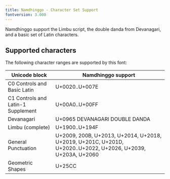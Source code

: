 ```yaml
---
title: Namdhinggo - Character Set Support
fontversion: 3.000
---
```


Namdhinggo support the Limbu script, the double danda from Devanagari, and a basic set of Latin characters.

## Supported characters

The following character ranges are supported by this font:

Unicode block | Namdhinggo support
------------- | ------------------
C0 Controls and Basic Latin|U+0020..U+007E
C1 Controls and Latin-1 Supplement|U+00A0..U+00FF
Devanagari|U+0965 DEVANAGARI DOUBLE DANDA
Limbu (complete)|U+1900..U+194F
General Punctuation|U+2009, 200B, U+2013, U+2014, U+2018, U+2019, U+201C, U+201D, U+2020..U+2022, U+2026, U+2039, U+203A, U+2060
Geometric Shapes|U+25CC

